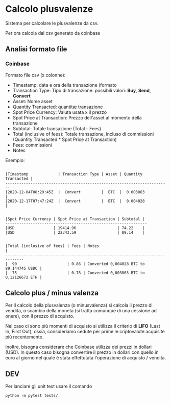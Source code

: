 # Calcolo plusvalenze

Sistema per calcolare le plusvalenze da csv.

Per ora calcola dal csv generato da coinbase

## Analisi formato file

### Coinbase

Formato file csv (x colonne):
 - Timestamp: data e ora della transazione (formato 
 - Transaction Type: Tipo di transazione. possibili valori: **Buy**, **Send**, **Convert**
 - Asset: Nome asset
 - Quantity Transacted: quantitæ transazione
 - Spot Price Currency: Valuta usata x il prezzo
 - Spot Price at Transaction: Prezzo dell'asset al momento della transazione
 - Subtotal: Totale transazione (Total - Fees)
 - Total (inclusive of fees): Totale transazione, incluso di commissioni (Quantity Transacted * Spot Price at Transaction)
 - Fees: commissioni
 - Notes


Esempio: 
```

|Timestamp             | Transaction Type | Asset | Quantity Transacted | 
------------------------------------------------------------------------
|2020-12-04T08:29:45Z  |  Convert	      |  BTC  |  0.003863	        |       	    
|2020-12-17T07:47:24Z  |  Convert	      |  BTC  |  0.004028	        |


|Spot Price Currency | Spot Price at Transaction | Subtotal | 
--------------------------------------------------------------
|USD                 | 19414.96	                 | 74.22    |
|USD                 | 22343.59	                 | 89.14    |


|Total (inclusive of fees) | Fees | Notes                                    |
------------------------------------------------------------------------------
|  90                      | 0.86 | Converted 0,004028 BTC to 89,144745 USDC |
|  75                      | 0.78 | Converted 0,003863 BTC to 0,12126672 ETH |
```

## Calcolo plus / minus valenza

Per il calcolo della plusvalenza (o minusvalenza) si calcola il prezzo di vendita, o scambio della moneta (si tratta comunque di una cessione ad onere), con il prezzo di acquisto.

Nel caso ci sono più momenti di acquisto si utilizza il criterio di **LIFO** (Last In, First Out), ossia, consideriamo cedute per prime le criptovalute acquisite più recentemente.

Inoltre, bisogna considerare che Coinbase utilizza dei prezzi in dollari (USD). In questo caso bisogna convertire il prezzo in dollari con quello in euro al giorno nel quale è stata effettutata l'operazione di acquisto / vendita.

## DEV

Per lanciare gli unit test usare il comando 

```
python -m pytest tests/
```